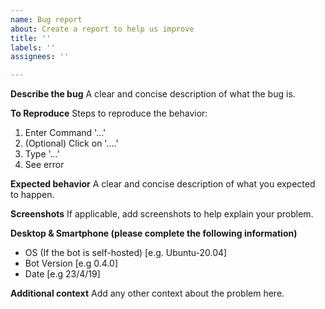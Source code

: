 ```yaml
---
name: Bug report
about: Create a report to help us improve
title: ''
labels: ''
assignees: ''

---
```


**Describe the bug**
A clear and concise description of what the bug is.

**To Reproduce**
Steps to reproduce the behavior:
1. Enter Command '...'
2. (Optional) Click on '....'
3. Type '...'
4. See error

**Expected behavior**
A clear and concise description of what you expected to happen.

**Screenshots**
If applicable, add screenshots to help explain your problem.

**Desktop & Smartphone (please complete the following information)**
- OS (If the bot is self-hosted) [e.g. Ubuntu-20.04]
- Bot Version [e.g 0.4.0]
- Date [e.g 23/4/19]

**Additional context**
Add any other context about the problem here.
